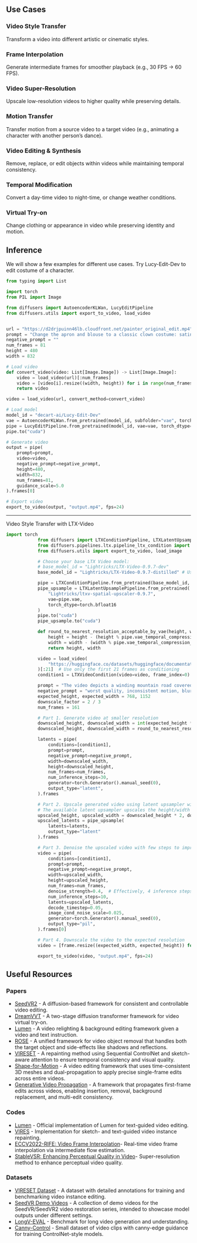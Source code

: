## Use Cases

### Video Style Transfer
Transform a video into different artistic or cinematic styles.  

### Frame Interpolation
Generate intermediate frames for smoother playback (e.g., 30 FPS → 60 FPS).  

### Video Super-Resolution
Upscale low-resolution videos to higher quality while preserving details.  

### Motion Transfer
Transfer motion from a source video to a target video (e.g., animating a character with another person’s dance).  

### Video Editing & Synthesis
Remove, replace, or edit objects within videos while maintaining temporal consistency.  

### Temporal Modification
Convert a day-time video to night-time, or change weather conditions.

### Virtual Try-on
Change clothing or appearance in video while preserving identity and motion.


## Inference
We will show a few examples for different use cases.
Try Lucy-Edit-Dev to edit costume of a character.

```python
from typing import List

import torch
from PIL import Image

from diffusers import AutoencoderKLWan, LucyEditPipeline
from diffusers.utils import export_to_video, load_video


url = "https://d2drjpuinn46lb.cloudfront.net/painter_original_edit.mp4"
prompt = "Change the apron and blouse to a classic clown costume: satin polka-dot jumpsuit in bright primary colors, ruffled white collar, oversized pom-pom buttons, white gloves, oversized red shoes, red foam nose; soft window light from left, eye-level medium shot, natural folds and fabric highlights."
negative_prompt = ""
num_frames = 81
height = 480
width = 832

# Load video
def convert_video(video: List[Image.Image]) -> List[Image.Image]:
    video = load_video(url)[:num_frames]
    video = [video[i].resize((width, height)) for i in range(num_frames)]
    return video

video = load_video(url, convert_method=convert_video)

# Load model
model_id = "decart-ai/Lucy-Edit-Dev"
vae = AutoencoderKLWan.from_pretrained(model_id, subfolder="vae", torch_dtype=torch.float32)
pipe = LucyEditPipeline.from_pretrained(model_id, vae=vae, torch_dtype=torch.bfloat16)
pipe.to("cuda")

# Generate video
output = pipe(
    prompt=prompt,
    video=video,
    negative_prompt=negative_prompt,
    height=480,
    width=832,
    num_frames=81,
    guidance_scale=5.0
).frames[0]

# Export video
export_to_video(output, "output.mp4", fps=24)

```

---

Video Style Transfer with LTX-Video

```python
import torch
            from diffusers import LTXConditionPipeline, LTXLatentUpsamplePipeline
            from diffusers.pipelines.ltx.pipeline_ltx_condition import LTXVideoCondition
            from diffusers.utils import export_to_video, load_image

            # Choose your base LTX Video model:
            # base_model_id = "Lightricks/LTX-Video-0.9.7-dev"
            base_model_id = "Lightricks/LTX-Video-0.9.7-distilled" # Using distilled for this example

            pipe = LTXConditionPipeline.from_pretrained(base_model_id, torch_dtype=torch.bfloat16)
            pipe_upsample = LTXLatentUpsamplePipeline.from_pretrained(
                "Lightricks/ltxv-spatial-upscaler-0.9.7",
                vae=pipe.vae, 
                torch_dtype=torch.bfloat16
            )
            pipe.to("cuda")
            pipe_upsample.to("cuda")

            def round_to_nearest_resolution_acceptable_by_vae(height, width):
                height = height - (height % pipe.vae_temporal_compression_ratio)
                width = width - (width % pipe.vae_temporal_compression_ratio)
                return height, width

            video = load_video(
                "https://huggingface.co/datasets/huggingface/documentation-images/resolve/main/diffusers/cosmos/cosmos-video2world-input-vid.mp4"
            )[:21]  # Use only the first 21 frames as conditioning
            condition1 = LTXVideoCondition(video=video, frame_index=0)

            prompt = "The video depicts a winding mountain road covered in snow, with a single vehicle traveling along it. The road is flanked by steep, rocky cliffs and sparse vegetation. The landscape is characterized by rugged terrain and a river visible in the distance. The scene captures the solitude and beauty of a winter drive through a mountainous region."
            negative_prompt = "worst quality, inconsistent motion, blurry, jittery, distorted"
            expected_height, expected_width = 768, 1152
            downscale_factor = 2 / 3
            num_frames = 161

            # Part 1. Generate video at smaller resolution
            downscaled_height, downscaled_width = int(expected_height * downscale_factor), int(expected_width * downscale_factor)
            downscaled_height, downscaled_width = round_to_nearest_resolution_acceptable_by_vae(downscaled_height, downscaled_width)

            latents = pipe(
                conditions=[condition1],
                prompt=prompt,
                negative_prompt=negative_prompt,
                width=downscaled_width,
                height=downscaled_height,
                num_frames=num_frames,
                num_inference_steps=30,
                generator=torch.Generator().manual_seed(0),
                output_type="latent",
            ).frames

            # Part 2. Upscale generated video using latent upsampler with fewer inference steps
            # The available latent upsampler upscales the height/width by 2x
            upscaled_height, upscaled_width = downscaled_height * 2, downscaled_width * 2
            upscaled_latents = pipe_upsample(
                latents=latents,
                output_type="latent"
            ).frames

            # Part 3. Denoise the upscaled video with few steps to improve texture (optional, but recommended)
            video = pipe(
                conditions=[condition1],
                prompt=prompt,
                negative_prompt=negative_prompt,
                width=upscaled_width,
                height=upscaled_height,
                num_frames=num_frames,
                denoise_strength=0.4,  # Effectively, 4 inference steps out of 10
                num_inference_steps=10,
                latents=upscaled_latents,
                decode_timestep=0.05,
                image_cond_noise_scale=0.025,
                generator=torch.Generator().manual_seed(0),
                output_type="pil",
            ).frames[0]

            # Part 4. Downscale the video to the expected resolution
            video = [frame.resize((expected_width, expected_height)) for frame in video]

            export_to_video(video, "output.mp4", fps=24)
```

## Useful Resources

### Papers
- [SeedVR2](https://huggingface.co/papers/2506.22432) - A diffusion-based framework for consistent and controllable video editing.
- [DreamVVT](https://huggingface.co/papers/2508.02807) - A two-stage diffusion transformer framework for video virtual try-on.
- [Lumen](https://huggingface.co/papers/2508.12945) - A video relighting & background editing framework given a video and text instruction.
- [ROSE](https://huggingface.co/papers/2508.18633) - A unified framework for video object removal that handles both the target object and side-effects like shadows and reflections.
- [VIRESET](https://huggingface.co/papers/2411.16199) - A repainting method using Sequential ControlNet and sketch-aware attention to ensure temporal consistency and visual quality.
- [Shape-for-Motion](https://huggingface.co/papers/2506.22432) - A video editing framework that uses time-consistent 3D meshes and dual-propagation to apply precise single-frame edits across entire videos.
- [Generative Video Propagation](https://arxiv.org/html/2412.19761v1) - A framework that propagates first-frame edits across videos, enabling insertion, removal, background replacement, and multi-edit consistency.

### Codes
- [Lumen](https://github.com/Kunbyte-AI/Lumen) - Official implementation of Lumen for text-guided video editing.
- [VIRES](https://github.com/suimuc/VIRES) - Implementation for sketch- and text-guided video instance repainting.
- [ECCV2022-RIFE: Video Frame Interpolation](https://github.com/hzwer/ECCV2022-RIFE)- Real-time video frame interpolation via intermediate flow estimation.
- [StableVSR: Enhancing Perceptual Quality in Video](https://github.com/claudiom4sir/StableVSR)- Super-resolution method to enhance perceptual video quality.

### Datasets
- [VIRESET Dataset](https://huggingface.co/datasets/suimu/VIRESET) - A dataset with detailed annotations for training and benchmarking video instance editing.
- [SeedVR Demo Videos](https://huggingface.co/datasets/Iceclear/SeedVR_VideoDemos) - A collection of demo videos for the SeedVR/SeedVR2 video restoration series, intended to showcase model outputs under different settings.
- [LongV-EVAL](https://huggingface.co/datasets/zhangsh2001/LongV-EVAL) - Benchmark for long video generation and understanding.
- [Canny-Control](https://huggingface.co/datasets/Lightricks/Canny-Control-Dataset) - Small dataset of video clips with canny-edge guidance for training ControlNet-style models.



